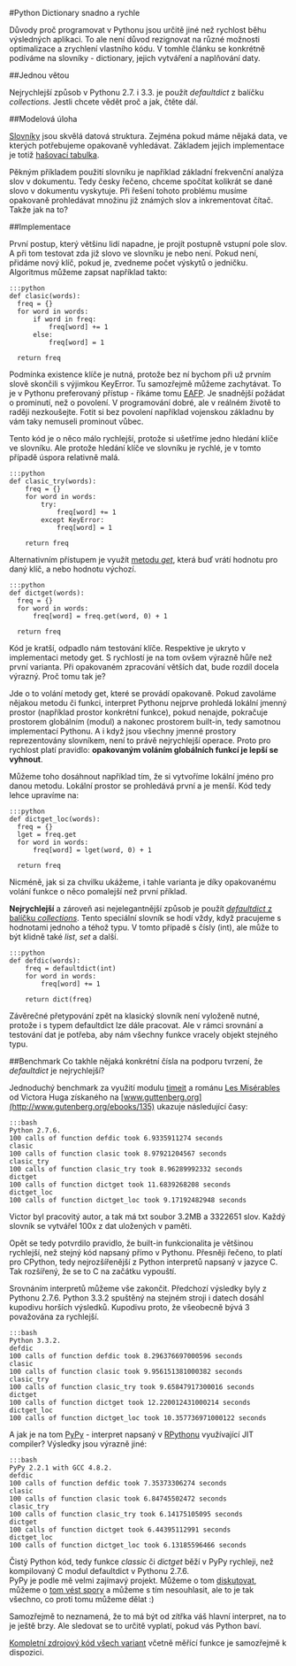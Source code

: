 #Python Dictionary snadno a rychle

Důvody proč programovat v Pythonu jsou určitě jiné než rychlost běhu výsledných aplikaci.
To ale není důvod rezignovat na různé možnosti optimalizace a zrychlení vlastního kódu. V tomhle článku se konkrétně podíváme na slovníky -
dictionary, jejich vytváření a naplňování daty.

##Jednou větou

Nejrychlejší způsob v Pythonu 2.7. i 3.3. je použít _defaultdict_ z balíčku _collections_. Jestli chcete vědět proč a jak,
čtěte dál.

##Modelová úloha

[Slovníky](http://docs.python.org/2/library/stdtypes.html#dict) jsou skvělá datová struktura.
Zejména pokud máme nějaká data, ve kterých potřebujeme
opakovaně vyhledávat. Základem jejich implementace je totiž [hašovací tabulka](http://cs.wikipedia.org/wiki/Ha%C5%A1ovac%C3%AD_tabulka).

Pěkným příkladem použití slovníku je například základní frekvenční analýza slov
v dokumentu. Tedy česky řečeno, chceme spočítat kolikrát se dané slovo v dokumentu
vyskytuje. Při řešení tohoto problému musíme opakovaně prohledávat množinu již známých slov a inkrementovat čítač. Takže jak na to?

##Implementace

První postup, který většinu lidí napadne, je projít postupně vstupní pole slov. A při tom testovat zda již slovo ve slovníku je nebo není.
Pokud není, přidáme nový klíč, pokud je, zvedneme počet výskytů o jedničku. Algoritmus můžeme zapsat
například takto:

    :::python
    def clasic(words):
      freq = {}
      for word in words:
          if word in freq:
              freq[word] += 1
          else:
              freq[word] = 1

      return freq

Podmínka existence klíče je nutná, protože bez ní bychom při už prvním slově skončili s výjimkou KeyError.
Tu samozřejmě můžeme zachytávat. To je v Pythonu preferovaný přístup - říkáme tomu
[EAFP](http://docs.python.org/2/glossary.html). Je snadnější požádat o prominutí,
než o povolení. V programování dobré, ale v reálném životě to raději nezkoušejte. 
Fotit si bez povolení například vojenskou základnu by vám taky nemuseli prominout vůbec.

Tento kód je o
něco málo rychlejší, protože si ušetříme jedno hledání klíče ve slovníku. Ale protože hledání klíče
ve slovníku je rychlé, je v tomto případě úspora relativně malá.
    
    :::python
    def clasic_try(words):
        freq = {}
        for word in words:
            try:
                freq[word] += 1
            except KeyError:
                freq[word] = 1

        return freq   

Alternativním přístupem je využít [metodu _get_](http://docs.python.org/2/library/stdtypes.html#dict),
která buď vrátí hodnotu pro daný klíč, a nebo hodnotu výchozí.

    :::python
    def dictget(words):
      freq = {}
      for word in words:
          freq[word] = freq.get(word, 0) + 1

      return freq

Kód je kratší, odpadlo nám testování klíče. Respektive je ukryto v implementaci metody get. S
rychlostí je na tom ovšem výrazně hůře než první varianta. Při opakovaném zpracování větších dat,
bude rozdíl docela výrazný. Proč tomu tak je?

Jde o to volání metody get, které se provádí opakovaně. Pokud zavoláme nějakou metodu či funkci, interpret Pythonu
nejprve prohledá lokální jmenný prostor (například prostor konkrétní funkce), pokud nenajde, pokračuje prostorem globálním (modul)
a nakonec prostorem built-in, tedy samotnou implementací Pythonu. A i když jsou všechny jmenné prostory reprezentovány slovníkem, není to právě
nejrychlejší operace. Proto pro rychlost platí pravidlo: **opakovaným voláním globálních funkcí
 je lepší se vyhnout**. 

 Můžeme toho dosáhnout například tím, že si vytvoříme lokální jméno pro danou metodu.
Lokální prostor se prohledává první a je menší. Kód tedy lehce upravíme na:


    :::python
    def dictget_loc(words):
      freq = {}
      lget = freq.get
      for word in words:
          freq[word] = lget(word, 0) + 1

      return freq

Nicméně, jak si za chvilku ukážeme, i tahle varianta je díky opakovanému volání funkce o něco
pomalejší než první příklad. 

**Nejrychlejší** a zároveň asi nejelegantnější způsob je použít
 [_defaultdict_ z balíčku _collections_](http://docs.python.org/2/library/collections.html#collections.defaultdict). Tento speciální slovník se hodí vždy, když pracujeme s
hodnotami jednoho a téhož typu. V tomto případě s čísly (int), ale může to být klidně také _list_, _set_ a
další.

    :::python        
    def defdic(words):
        freq = defaultdict(int)
        for word in words:
            freq[word] += 1

        return dict(freq)

Závěrečné přetypování zpět na klasický slovník není vyloženě nutné, protože i s typem defaultdict
lze dále pracovat. Ale v rámci srovnání a testování dat je potřeba, aby nám
všechny funkce vracely objekt stejného typu.

##Benchmark
Co takhle nějaká konkrétní čísla na podporu tvrzení, že _defaultdict_ je nejrychlejší? 

Jednoduchý
benchmark za využití modulu [timeit](http://docs.python.org/2/library/timeit.html) a románu
[Les Misérables](http://en.wikipedia.org/wiki/Les_Mis%C3%A9rables) od Victora Huga získaného na [www.guttenberg.org](http://www.gutenberg.org/ebooks/135) ukazuje následující časy:

    :::bash
    Python 2.7.6.
    100 calls of function defdic took 6.9335911274 seconds
    clasic
    100 calls of function clasic took 8.97921204567 seconds
    clasic_try
    100 calls of function clasic_try took 8.96289992332 seconds
    dictget
    100 calls of function dictget took 11.6839268208 seconds
    dictget_loc
    100 calls of function dictget_loc took 9.17192482948 seconds

Victor byl pracovitý autor, a tak má txt soubor 3.2MB a 3322651 slov. Každý slovník se vytvářel 100x z dat uložených v paměti.

Opět se tedy potvrdilo pravidlo, že built-in funkcionalita je většinou rychlejší, než stejný kód napsaný přímo v Pythonu. Přesněji řečeno, to platí pro CPython, tedy nejrozšířenější z Python interpretů napsaný v jazyce C. Tak rozšířený, že se to C na začátku vypouští. 

Srovnáním interpretů můžeme vše zakončit. Předchozí výsledky byly z Pythonu 2.7.6. Python 3.3.2 spuštěný na stejném stroji i datech dosáhl kupodivu horších výsledků. Kupodivu proto, že všeobecně bývá 3 považována za rychlejší.
        
    :::bash
    Python 3.3.2.
    defdic
    100 calls of function defdic took 8.296376697000596 seconds
    clasic
    100 calls of function clasic took 9.956151381000382 seconds
    clasic_try
    100 calls of function clasic_try took 9.65847917300016 seconds
    dictget
    100 calls of function dictget took 12.220012431000214 seconds
    dictget_loc
    100 calls of function dictget_loc took 10.357736971000122 seconds


A jak je na tom [PyPy](http://pypy.org/) - interpret napsaný v [RPythonu](https://code.google.com/p/rpython/) využívající JIT compiler? Výsledky jsou výrazně jiné:

    :::bash
    PyPy 2.2.1 with GCC 4.8.2.
    defdic
    100 calls of function defdic took 7.35373306274 seconds
    clasic
    100 calls of function clasic took 6.84745502472 seconds
    clasic_try
    100 calls of function clasic_try took 6.14175105095 seconds
    dictget
    100 calls of function dictget took 6.44395112991 seconds
    dictget_loc
    100 calls of function dictget_loc took 6.13185596466 seconds

Čistý Python kód, tedy funkce _classic_ či _dictget_ běží v PyPy rychleji, než kompilovaný C modul defaultdict v Pythonu 2.7.6.  
PyPy je podle mě velmi zajímavý projekt. Můžeme o tom [diskutovat](http://stackoverflow.com/q/18946662/891401), můžeme o [tom vést spory](http://stackoverflow.com/q/2970108/891401) a můžeme s tím nesouhlasit, ale to je tak všechno, co proti tomu můžeme dělat :) 

Samozřejmě to neznamená, že to má být od zítřka váš hlavní interpret, na to je ještě brzy. Ale sledovat se to určitě vyplatí, pokud vás Python baví.

[Kompletní zdrojový kód všech variant](https://gist.github.com/jirivrany/8704099) včetně měřící funkce je samozřejmě k dispozici.
    




        

      

